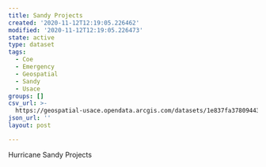 ```yaml
---
title: Sandy Projects
created: '2020-11-12T12:19:05.226462'
modified: '2020-11-12T12:19:05.226473'
state: active
type: dataset
tags:
  - Coe
  - Emergency
  - Geospatial
  - Sandy
  - Usace
groups: []
csv_url: >-
  https://geospatial-usace.opendata.arcgis.com/datasets/1e837fa378094434927811955451186b_0.csv?outSR=%7B%22latestWkid%22%3A4326%2C%22wkid%22%3A4326%7D
json_url: ''
layout: post

---
```

Hurricane Sandy Projects
